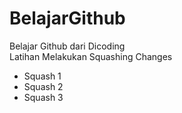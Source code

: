 # BelajarGithub
Belajar Github dari Dicoding  
Latihan Melakukan Squashing Changes

* Squash 1
* Squash 2
* Squash 3
